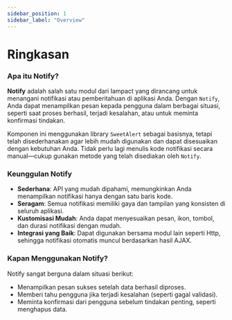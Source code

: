 ```yaml
---
sidebar_position: 1
sidebar_label: "Overview"
---
```


# Ringkasan

### Apa itu Notify?

**Notify** adalah salah satu modul dari Iampact yang dirancang untuk menangani notifikasi atau pemberitahuan di aplikasi Anda. Dengan `Notify`, Anda dapat menampilkan pesan kepada pengguna dalam berbagai situasi, seperti saat proses berhasil, terjadi kesalahan, atau untuk meminta konfirmasi tindakan.

Komponen ini menggunakan library `SweetAlert` sebagai basisnya, tetapi telah disederhanakan agar lebih mudah digunakan dan dapat disesuaikan dengan kebutuhan Anda. Tidak perlu lagi menulis kode notifikasi secara manual—cukup gunakan metode yang telah disediakan oleh `Notify`.

### Keunggulan Notify

- **Sederhana**: API yang mudah dipahami, memungkinkan Anda menampilkan notifikasi hanya dengan satu baris kode.
- **Seragam**: Semua notifikasi memiliki gaya dan tampilan yang konsisten di seluruh aplikasi.
- **Kustomisasi Mudah**: Anda dapat menyesuaikan pesan, ikon, tombol, dan durasi notifikasi dengan mudah.
- **Integrasi yang Baik**: Dapat digunakan bersama modul lain seperti Http, sehingga notifikasi otomatis muncul berdasarkan hasil AJAX.

### Kapan Menggunakan Notify?

Notify sangat berguna dalam situasi berikut:

- Menampilkan pesan sukses setelah data berhasil diproses.
- Memberi tahu pengguna jika terjadi kesalahan (seperti gagal validasi).
- Meminta konfirmasi dari pengguna sebelum tindakan penting, seperti menghapus data.
